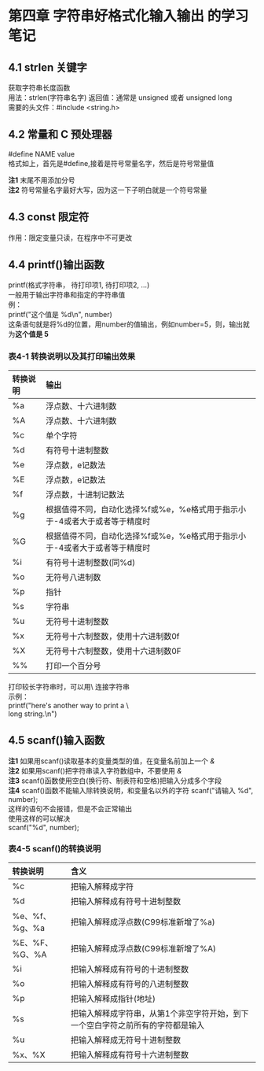# 第四章 字符串好格式化输入输出 的学习笔记

## 4.1 strlen 关键字

获取字符串长度函数  
用法：strlen(字符串名字)
返回值：通常是 unsigned 或者 unsigned long  
需要的头文件：#include <string.h>  

## 4.2 常量和 C 预处理器

\#define NAME value  
格式如上，首先是\#define,接着是符号常量名字，然后是符号常量值  

**注1** 末尾不用添加分号  
**注2** 符号常量名字最好大写，因为这一下子明白就是一个符号常量  

## 4.3 const 限定符

作用：限定变量只读，在程序中不可更改

## 4.4 printf()输出函数

printf(格式字符串， 待打印项1, 待打印项2, ...)  
一般用于输出字符串和指定的字符串值  
例：  
printf("这个值是 %d\n", number)  
这条语句就是将%d的位置，用number的值输出，例如number=5，则，输出就为**这个值是 5**  

### 表4-1 转换说明以及其打印输出效果

|转换说明|输出|
|:--|:--|
%a|浮点数、十六进制数
%A|浮点数、十六进制数
%c|单个字符
%d|有符号十进制整数
%e|浮点数，e记数法
%E|浮点数，e记数法
%f|浮点数，十进制记数法
%g|根据值得不同，自动化选择%f或%e，%e格式用于指示小于-4或者大于或者等于精度时
%G|根据值得不同，自动化选择%f或%e，%e格式用于指示小于-4或者大于或者等于精度时
%i|有符号十进制整数(同%d)
%o|无符号八进制数
%p|指针
%s|字符串
%u|无符号十进制整数
%x|无符号十六制整数，使用十六进制数0f
%X|无符号十六制整数，使用十六进制数0F
%%|打印一个百分号

打印较长字符串时，可以用\ 连接字符串  
示例：  
printf("here's another way to print a \  
long string.\n")  

## 4.5 scanf()输入函数

**注1** 如果用scanf()读取基本的变量类型的值，在变量名前加上一个 *&*  
**注2** 如果用scanf()把字符串读入字符数组中，不要使用 *&*  
**注3** scanf()函数使用空白(换行符、制表符和空格)把输入分成多个字段  
**注4** scanf()函数不能输入除转换说明，和变量名以外的字符
scanf("请输入 %d", number);  
这样的语句不会报错，但是不会正常输出  
使用这样的可以解决  
scanf("%d", number);  

### 表4-5 scanf()的转换说明

|转换说明|含义|
|:--|:--|
%c|把输入解释成字符
%d|把输入解释成有符号十进制整数
%e、%f、%g、%a|把输入解释成浮点数(C99标准新增了%a)
%E、%F、%G、%A|把输入解释成浮点数(C99标准新增了%A)
%i|把输入解释成有符号的十进制整数
%o|把输入解释成有符号的八进制整数
%p|把输入解释成指针(地址)
%s|把输入解释成字符串，从第1个非空字符开始，到下一个空白字符之前所有的字符都是输入
%u|把输入解释成无符号十进制整数
%x、%X|把输入解释成有符号十六进制整数
